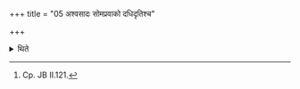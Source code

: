 +++
title = "05 अश्वसादः सोमप्रवाको दधिदृतिश्च"

+++

<details><summary>थिते</summary>

5. The Soma-herald sitting on a horse and carrying a skin bag full of curds finally declares (about the ceremony) at a distance of three Krośas.[^1]  

[^1]: Cp. JB II.121. 
</details>
